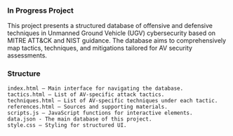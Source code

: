  <h3> In Progress Project </h3>

This project presents a structured database of offensive and defensive techniques in Unmanned Ground Vehicle (UGV)  cybersecurity based on MITRE ATT&CK and NIST guidance. The database aims to comprehensively map tactics, techniques, and mitigations tailored for AV security assessments.

<h3> Structure </h3>

    index.html – Main interface for navigating the database.
    tactics.html – List of AV-specific attack tactics.
    techniques.html – List of AV-specific techniques under each tactic.
    references.html – Sources and supporting materials.
    scripts.js – JavaScript functions for interactive elements.    
    data.json - The main database of this project.
    style.css – Styling for structured UI.
